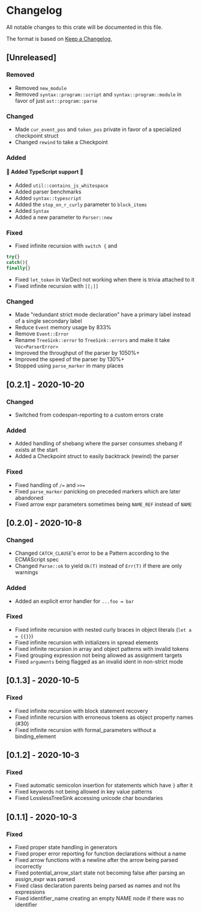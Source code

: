 # Changelog

All notable changes to this crate will be documented in this file.

The format is based on [Keep a Changelog](https://keepachangelog.com/en/1.0.0/),

## [Unreleased]

### Removed

- Removed `new_module`
- Removed `syntax::program::script` and `syntax::program::module` in favor of just `ast::program::parse`

### Changed

- Made `cur_event_pos` and `token_pos` private in favor of a specialized checkpoint struct
- Changed `rewind` to take a Checkpoint

### Added

#### 🌟 Added TypeScript support 🌟

- Added `util::contains_js_whitespace`
- Added parser benchmarks
- Added `syntax::typescript`
- Added the `stop_on_r_curly` parameter to `block_items`
- Added `Syntax`
- Added a new parameter to `Parser::new`

### Fixed

- Fixed infinite recursion with `switch {` and

```js
try{}
catch(){
finally{}
```

- Fixed `let_token` in VarDecl not working when there is trivia attached to it
- Fixed infinite recursion with `[[;]]`

### Changed

- Made "redundant strict mode declaration" have a primary label instead of a single secondary label
- Reduce `Event` memory usage by 833%
- Remove `Event::Error`
- Rename `TreeSink::error` to `TreeSink::errors` and make it take `Vec<ParserError>`
- Improved the throughput of the parser by 1050%+
- Improved the speed of the parser by 130%+
- Stopped using `parse_marker` in many places

## [0.2.1] - 2020-10-20

### Changed

- Switched from codespan-reporting to a custom errors crate

### Added

- Added handling of shebang where the parser consumes shebang if exists at the start
- Added a Checkpoint struct to easily backtrack (rewind) the parser

### Fixed

- Fixed handling of `/=` and `>>=`
- Fixed `parse_marker` panicking on preceded markers which are later abandoned
- Fixed arrow expr parameters sometimes being `NAME_REF` instead of `NAME`

## [0.2.0] - 2020-10-8

### Changed

- Changed `CATCH_CLAUSE`'s error to be a Pattern according to the ECMAScript spec
- Changed `Parse::ok` to yield `Ok(T)` instead of `Err(T)` if there are only warnings

### Added

- Added an explicit error handler for `...foo = bar`

### Fixed

- Fixed infinite recursion with nested curly braces in object literals (`let a = {{}}`)
- Fixed infinite recursion with initializers in spread elements
- Fixed infinite recursion in array and object patterns with invalid tokens
- Fixed grouping expression not being allowed as assignment targets
- Fixed `arguments` being flagged as an invalid ident in non-strict mode

## [0.1.3] - 2020-10-5

### Fixed

- Fixed infinite recursion with block statement recovery
- Fixed infinite recursion with erroneous tokens as object property names (#30)
- Fixed infinite recursion with formal_parameters without a binding_element

## [0.1.2] - 2020-10-3

### Fixed

- Fixed automatic semicolon insertion for statements which have `}` after it
- Fixed keywords not being allowed in key value patterns
- Fixed LosslessTreeSink accessing unicode char boundaries

## [0.1.1] - 2020-10-3

### Fixed

- Fixed proper state handling in generators
- Fixed proper error reporting for function declarations without a name
- Fixed arrow functions with a newline after the arrow being parsed incorrectly
- Fixed potential_arrow_start state not becoming false after parsing an assign_expr was parsed
- Fixed class declaration parents being parsed as names and not lhs expressions
- Fixed identifier_name creating an empty NAME node if there was no identifier
